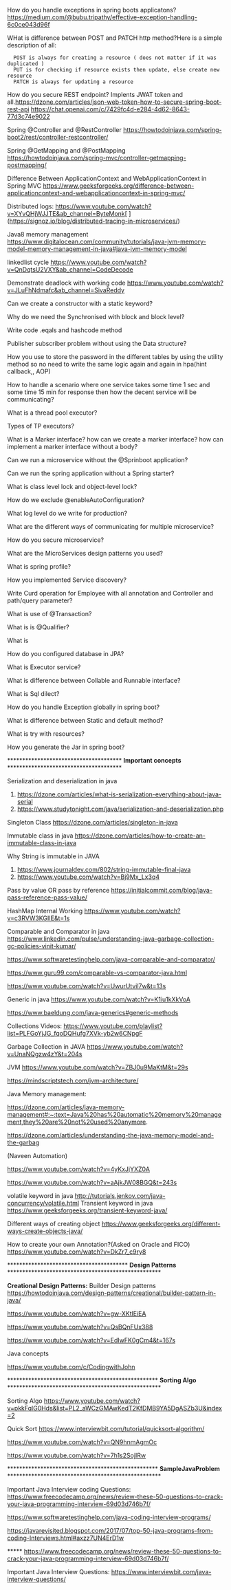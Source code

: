How do you handle exceptions in spring boots applicatons? 
https://medium.com/@bubu.tripathy/effective-exception-handling-6c0ce043d96f

WHat is difference between POST and PATCH http method?Here is a simple description of all:

      POST is always for creating a resource ( does not matter if it was duplicated )
      PUT is for checking if resource exists then update, else create new resource
      PATCH is always for updating a resource

How do you secure REST endpoint? Implents JWAT token and all.https://dzone.com/articles/json-web-token-how-to-secure-spring-boot-rest-api
      https://chat.openai.com/c/7429fc4d-e284-4d62-8643-77d3c74e9022

Spring @Controller and @RestController https://howtodoinjava.com/spring-boot2/rest/controller-restcontroller/

Spring @GetMapping and @PostMapping https://howtodoinjava.com/spring-mvc/controller-getmapping-postmapping/

Difference Between ApplicationContext and WebApplicationContext in Spring MVC https://www.geeksforgeeks.org/difference-between-applicationcontext-and-webapplicationcontext-in-spring-mvc/

Distributed logs: https://www.youtube.com/watch?v=XYvQHjWJJTE&ab_channel=ByteMonk[
](https://signoz.io/blog/distributed-tracing-in-microservices/)


Java8 memory management https://www.digitalocean.com/community/tutorials/java-jvm-memory-model-memory-management-in-java#java-jvm-memory-model

linkedlist cycle https://www.youtube.com/watch?v=QnDqtsU2VXY&ab_channel=CodeDecode


Demonstrate deadlock with working code https://www.youtube.com/watch?v=JLuFhNdmafc&ab_channel=SivaReddy

Can we create a constructor with a static keyword?

Why do we need the Synchronised with block and block level?

Write code .eqals and hashcode method


Publisher subscriber problem without using the Data structure?

How you use to store the password in the different tables by using the utility method so no need to write the same logic again and again in hpa(hint callback,, AOP)

How to handle a scenario where one service takes some time 1 sec and some time 15 min for response then how the decent service will be communicating?





What is a thread pool executor?

Types of TP executors?

What is a Marker interface? how can we create a marker interface? how can implement a marker interface without a body?

Can we run a microservice without the @Sprinboot application?

Can we run the spring application without a Spring starter?

What is class level lock and object-level lock?

How do we exclude @enableAutoConfiguration?

What log level do we write for production?


What are the different ways of communicating for multiple microservice?

How do you secure microservice?

What are the MicroServices design patterns you used?

What is spring profile?

How you implemented Service discovery?

Write Curd operation for Employee with all annotation and Controller and path/query parameter?

What is use of @Transaction?

What is is @Qualifier?

What is 

How do you configured database in JPA?

What is Executor service?

What is difference between Collable and Runnable interface?

What is Sql dilect?

How do you handle Exception globally in spring boot?

What is difference between Static and default method?

What is try with resources?

How you generate the Jar in spring boot?



************************************** **Important concepts** **************************************

Serialization and deserialization in java

1. https://dzone.com/articles/what-is-serialization-everything-about-java-serial
2. https://www.studytonight.com/java/serialization-and-deserialization.php

Singleton Class
  https://dzone.com/articles/singleton-in-java

Immutable class in java
  https://dzone.com/articles/how-to-create-an-immutable-class-in-java

Why String is immutable in JAVA
1. https://www.journaldev.com/802/string-immutable-final-java
2. https://www.youtube.com/watch?v=Bj9Mx_Lx3q4

Pass by value OR pass by reference
https://initialcommit.com/blog/java-pass-reference-pass-value/


HashMap Internal Working
https://www.youtube.com/watch?v=c3RVW3KGIIE&t=1s

Comparable and Comparator in java
https://www.linkedin.com/pulse/understanding-java-garbage-collection-gc-policies-vinit-kumar/

https://www.softwaretestinghelp.com/java-comparable-and-comparator/

https://www.guru99.com/comparable-vs-comparator-java.html

https://www.youtube.com/watch?v=UwurUtvil7w&t=13s

Generic in java
https://www.youtube.com/watch?v=K1iu1kXkVoA

https://www.baeldung.com/java-generics#generic-methods


Collections Videos:
https://www.youtube.com/playlist?list=PLFGoYjJG_fqoDQHufg7XVk-yb2w6CNpgF

Garbage Collection in JAVA
https://www.youtube.com/watch?v=UnaNQgzw4zY&t=204s

JVM
https://www.youtube.com/watch?v=ZBJ0u9MaKtM&t=29s

https://mindscriptstech.com/jvm-architecture/

Java Memory management:

https://dzone.com/articles/java-memory-management#:~:text=Java%20has%20automatic%20memory%20management,they%20are%20not%20used%20anymore.

https://dzone.com/articles/understanding-the-java-memory-model-and-the-garbag

(Naveen Automation)

https://www.youtube.com/watch?v=4yKxJjYXZ0A

https://www.youtube.com/watch?v=aAjkJW08BGQ&t=243s



volatile keyword in java http://tutorials.jenkov.com/java-concurrency/volatile.html
Transient keyword in java https://www.geeksforgeeks.org/transient-keyword-java/

Different ways of creating object https://www.geeksforgeeks.org/different-ways-create-objects-java/

How to create your own Annotation?(Asked on Oracle and FICO) https://www.youtube.com/watch?v=DkZr7_c9ry8

**************************************** **Design Patterns** ***************************************************

**Creational Design Patterns:**
Builder Design patterns
https://howtodoinjava.com/design-patterns/creational/builder-pattern-in-java/


https://www.youtube.com/watch?v=gw-XKtlEiEA

https://www.youtube.com/watch?v=QsBQnFUx388

https://www.youtube.com/watch?v=EdIwFK0gCm4&t=167s

Java concepts

https://www.youtube.com/c/CodingwithJohn

************************************************** **Sorting Algo** ***************************************************


Sorting Algo
https://www.youtube.com/watch?v=pkkFqlG0Hds&list=PL2_aWCzGMAwKedT2KfDMB9YA5DgASZb3U&index=2

Quick Sort
https://www.interviewbit.com/tutorial/quicksort-algorithm/

https://www.youtube.com/watch?v=QN9hnmAgmOc

https://www.youtube.com/watch?v=7h1s2SojIRw


************************************************** **SampleJavaProblem** ***************************************************
 

Important Java Interview coding Questions:
https://www.freecodecamp.org/news/review-these-50-questions-to-crack-your-java-programming-interview-69d03d746b7f/

https://www.softwaretestinghelp.com/java-coding-interview-programs/

https://javarevisited.blogspot.com/2017/07/top-50-java-programs-from-coding-Interviews.html#axzz7UN4ErD1w

***** https://www.freecodecamp.org/news/review-these-50-questions-to-crack-your-java-programming-interview-69d03d746b7f/

Important Java Interview Questions:
https://www.interviewbit.com/java-interview-questions/
